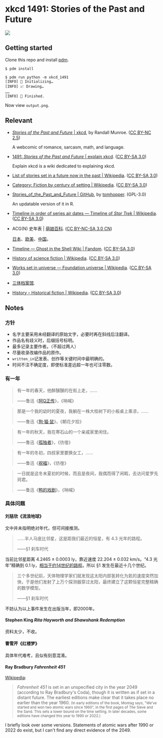 # xkcd 1491: Stories of the Past and Future

![](https://user-images.githubusercontent.com/73375426/222953430-c6130f5a-ba9b-4473-b9e6-7712fff90295.png)

## Getting started

Clone this repo and install [pdm](https://pdm.fming.dev/latest/#installation).

```shell
$ pdm install

$ pdm run python -m xkcd_1491
[INFO] 📐 Initializing…
[INFO] 📈 Drawing…
……
[INFO] 🎉 Finished.
```

Now view `output.png`.

## Relevant

- [*Stories of the Past and Future* | xkcd](https://xkcd.com/1491/), by Randall Munroe. ([CC BY-NC 2.5](https://creativecommons.org/licenses/by-nc/2.5/))

  A webcomic of romance, sarcasm, math, and language.

- [1491: *Stories of the Past and Future* | explain xkcd](https://explainxkcd.com/1491/). ([CC BY-SA 3.0](https://creativecommons.org/licenses/by-sa/3.0/deed.en_US))

  Explain xkcd is a wiki dedicated to explaining xkcd.

- [List of stories set in a future now in the past | Wikipedia](https://en.wikipedia.org/wiki/List_of_stories_set_in_a_future_now_in_the_past). ([CC BY-SA 3.0](https://en.wikipedia.org/wiki/Wikipedia:Text_of_the_Creative_Commons_Attribution-ShareAlike_3.0_Unported_License))

- [Category: Fiction by century of setting | Wikipedia](https://en.wikipedia.org/wiki/Category:Fiction_by_century_of_setting). ([CC BY-SA 3.0](https://en.wikipedia.org/wiki/Wikipedia:Text_of_the_Creative_Commons_Attribution-ShareAlike_3.0_Unported_License))

- [Stories_of_the_Past_and_Future | GitHub](https://github.com/tomhopper/Stories_of_the_Past_and_Future), by [tomhopper](https://github.com/tomhopper). (GPL-3.0)

  An updatable version of it in R.
  
- [Timeline in order of series air dates — Timeline of *Star Trek* | Wikipedia](https://en.wikipedia.org/wiki/Timeline_of_Star_Trek#Timeline_in_order_of_series_air_dates). ([CC BY-SA 3.0](https://en.wikipedia.org/wiki/Wikipedia:Text_of_the_Creative_Commons_Attribution-ShareAlike_3.0_Unported_License))

- ACG(N) 史年表 | [萌娘百科](https://zh.moegirl.org.cn/). ([CC BY-NC-SA 3.0 CN](https://creativecommons.org/licenses/by-nc-sa/3.0/cn/))

  [日本](https://zh.moegirl.org.cn/日本ACGN史年表)、[欧美](https://zh.moegirl.org.cn/欧美ACG史年表)、[中国](https://zh.moegirl.org.cn/中国ACG史年表)。

- [Timeline — Ghost in the Shell Wiki | Fandom](https://ghostintheshell.fandom.com/wiki/Timeline). ([CC BY-SA 3.0](https://www.fandom.com/licensing))

- [History of science fiction | Wikipedia](https://en.wikipedia.org/wiki/History_of_science_fiction). ([CC BY-SA 3.0](https://en.wikipedia.org/wiki/Wikipedia:Text_of_the_Creative_Commons_Attribution-ShareAlike_3.0_Unported_License))

- [Works set in universe — Foundation universe | Wikipedia](https://en.wikipedia.org/wiki/Foundation_universe#Works_set_in_universe). ([CC BY-SA 3.0](https://en.wikipedia.org/wiki/Wikipedia:Text_of_the_Creative_Commons_Attribution-ShareAlike_3.0_Unported_License))

- [三体档案馆](https://www.3body.com/front/archive/archive.html).

- [History – Historical fiction | Wikipedia](https://en.wikipedia.org/wiki/Historical_fiction#History). ([CC BY-SA 3.0](https://en.wikipedia.org/wiki/Wikipedia:Text_of_the_Creative_Commons_Attribution-ShareAlike_3.0_Unported_License))

## Notes

### 方针

- 名字主要采用未经翻译的原始文字，必要时再在斜线后注翻译。
- 作品名有歧义时，后缀括号标明。
- 最多记录主要作者。（不超过两人）
- 尽量收录改编作品的原作。
- `written_in`记发表、创作等关键时间中最明确的。
- 时间不注不确定度，即使标准差远超一年也可注零数。

### 有一年

> 有一年的春天，他醉醺醺的在街上走，……
>
> <footer>——鲁迅《<a href='http://www.luxunmuseum.com.cn/cx/content.php?id=1481'>阿Q正传</a>》，《呐喊》</footer>

> 那是一个我的幼时的夏夜，我躺在一株大桂树下的小板桌上乘凉，……
>
> <footer>——鲁迅《<a href='http://www.luxunmuseum.com.cn/cx/content.php?id=1523'>狗·猫·鼠</a>》，《朝花夕拾》</footer>

> 有一年的秋天，我在寒石山的一个亲戚家里闲住。
>
> <footer>——鲁迅《<a href='http://www.luxunmuseum.com.cn/cx/content.php?id=1494'>孤独者</a>》，《彷徨》</footer>

> 有一年的冬初，四叔家里要换女工，……
>
> <footer>——鲁迅《<a href='http://www.luxunmuseum.com.cn/cx/content.php?id=1487'>祝福</a>》，《彷徨》</footer>

> 一日就是这冬末夏初的时候，而且是夜间，我偶而得了闲暇，去访问爱罗先珂君。
>
> <footer>——鲁迅《<a href='http://www.luxunmuseum.com.cn/cx/content.php?id=1485'>鸭的戏剧</a>》，《呐喊》</footer>

### 具体问题

#### 刘慈欣《流浪地球》

文中并未指明绝对年代，但可间接推测。

> ……半人马座比邻星，这是距我们最近的恒星，有 4.3 光年的路程。
> 
> <footer>——§1 刹车时代</footer>

当前比邻星距离 4.2465 ± 0.0003 ly，靠近速度	22.204 ± 0.032 km/s。“4.3 光年”精确到 0.1 ly，[相当于约14世纪的路程](https://www.wolframalpha.com/input?i=0.1+ly+%2F+%2822.204%C2%B10.032%29+km%2Fs)。所以 §1 发生在最近十几个世纪。

> 三个多世纪前，天体物理学家们就发现这太阳内部氢转化为氦的速度突然加快，于是他们发射了上万个探测器穿过太阳，最终建立了这颗恒星完整精确的数学模型。
>
> <footer>——§1 刹车时代</footer>

不妨认为以上事件发生在出版当年，即2000年。

#### Stephen King *Rita Hayworth and Shawshank Redemption*

资料太少，不收。

#### 曹雪芹《红楼梦》

具体年代难考，且似有刻意混淆。

#### Ray Bradbury *Fahrenheit 451*

[Wikipedia](https://en.wikipedia.org/w/index.php?title=Fahrenheit_451&oldid=1138720058#Plot_summary):

> *Fahrenheit 451* is set in an unspecified city in the year 2049 (according to Ray Bradbury's Coda), though it is written as if set in a distant future. The earliest editions make clear that it takes place no earlier than the year 1960. <small>(In early editions of the book, Montag says, "We've started and won two atomic wars since 1960", in the first pages of The Sieve and the Sand. This sets a lower bound on the time setting. In later decades, some editions have changed this year to 1990 or 2022.)</small>

I briefly look over some versions. Statements of atomic wars after 1990 or 2022 do exist, but I can't find any direct evidence of the 2049.

